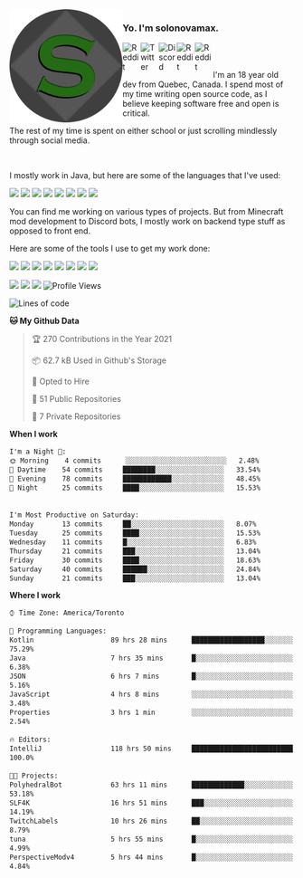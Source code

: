 <!-- dummy -->

<img align="left" alt="Avatar" width="200px" src="https://raw.githubusercontent.com/solonovamax/solonovamax/main/solonovamax-circle.png" />

### Yo. I'm solonovamax.

<a href="https://gitlab.com/solonovamax">
    <img align="left" alt="Reddit" width="32px" src="https://img.icons8.com/color/2x/gitlab.png">
</a>

<a href="https://twitter.com/solonovamax">
    <img align="left" alt="Twitter" width="32px" src="https://img.icons8.com/color/2x/twitter.png">
</a>

<a href="https://discord.gg/YFSQ4cF">
    <img align="left" alt="Discord" width="32px" src="https://img.icons8.com/color/2x/discord-logo.png">
</a>

<!-- <a href="https://twitch.tv/solonovamax">
    <img align="left" alt="Twitch" width="32px" src="https://img.icons8.com/color/2x/twitch.png">
</a> -->

<a href="https://reddit.com/u/solonovamax">
    <img align="left" alt="Reddit" width="32px" src="https://img.icons8.com/color/2x/reddit.png">
</a>

<a href="https://www.youtube.com/channel/UCTxCeyGu41WfEBT8mXpjHMA">
    <img align="left" alt="Reddit" width="32px" src="https://img.icons8.com/color/2x/youtube.png">
</a>

<!-- <a href="https://open.spotify.com/user/solonovamax">
    <img align="left" alt="Spotify" width="32px" src="https://img.icons8.com/color/2x/spotify.png">
</a> -->

<br />
<br />

I'm an 18 year old dev from Quebec, Canada.
I spend most of my time writing open source code, as I believe keeping software free and open is critical.

The rest of my time is spent on either school or just scrolling mindlessly through social media.

<br/>

I mostly work in Java, but here are some of the languages that I've used:

<code><img height="20" src="https://img.icons8.com/color/1x/java-coffee-cup-logo.png"></code>
<code><img height="20" src="https://img.icons8.com/color/1x/kotlin.png"></code>
<code><img height="20" src="https://img.icons8.com/color/1x/javascript.png"></code>
<code><img height="20" src="https://img.icons8.com/color/1x/nodejs.png"></code>
<code><img height="20" src="https://img.icons8.com/color/1x/python.png"></code>
<code><img height="20" src="https://img.icons8.com/color/1x/html-5.png"></code>
<code><img height="20" src="https://img.icons8.com/color/1x/css3.png"></code>
<code><img height="20" src="https://img.icons8.com/color/1x/graphql.png"></code>

You can find me working on various types of projects.
But from Minecraft mod development to Discord bots, I mostly work on backend type stuff as opposed to front end.

Here are some of the tools I use to get my work done:

<code><img height="20" src="https://img.icons8.com/material/1x/intellij-idea.png"></code>
<code><img height="20" src="https://img.icons8.com/color/1x/git.png"></code>
<code><img height="20" src="https://img.icons8.com/color/1x/docker.png"></code>
<code><img height="20" src="https://img.icons8.com/color/1x/linux.png"></code>
<code><img height="20" src="https://img.icons8.com/color/1x/mongodb.png"></code>
<code><img height="20" src="https://img.icons8.com/metro/1x/mysql.png"></code>
<code><img height="20" src="https://img.icons8.com/fluent/1x/console.png"></code>
<code><img height="20" src="https://img.icons8.com/color/1x/open-source.png"></code>

![](https://img.shields.io/badge/OS-Linux-informational?style=flat&logo=Arch%20Linux&logoColor=white&color=007ec6)
![](https://img.shields.io/badge/Editor-IntelliJ%20Idea-informational?style=flat&logo=IntelliJ%20Idea&logoColor=white&color=007ec6)
![](https://img.shields.io/badge/Main%20Languages-Java%20%26%20Kotlin-informational?style=flat&logo=Java&logoColor=white&color=007ec6)
![Profile Views](https://komarev.com/ghpvc/?username=solonovamax&color=blue&style=flat)








<!--START_SECTION:waka-->
![Lines of code](https://img.shields.io/badge/From%20Hello%20World%20I%27ve%20Written-30379%20lines%20of%20code-blue)

**🐱 My Github Data** 

> 🏆 270 Contributions in the Year 2021
 > 
> 📦 62.7 kB Used in Github's Storage 
 > 
> 💼 Opted to Hire
 > 
> 📜 51 Public Repositories 
 > 
> 🔑 7 Private Repositories  
 > 
**When I work** 

```text
I'm a Night 🦉: 
🌞 Morning    4 commits      ░░░░░░░░░░░░░░░░░░░░░░░░░   2.48% 
🌆 Daytime    54 commits     ████████░░░░░░░░░░░░░░░░░   33.54% 
🌃 Evening    78 commits     ████████████░░░░░░░░░░░░░   48.45% 
🌙 Night      25 commits     ████░░░░░░░░░░░░░░░░░░░░░   15.53%


I'm Most Productive on Saturday: 
Monday       13 commits     ██░░░░░░░░░░░░░░░░░░░░░░░   8.07% 
Tuesday      25 commits     ████░░░░░░░░░░░░░░░░░░░░░   15.53% 
Wednesday    11 commits     █░░░░░░░░░░░░░░░░░░░░░░░░   6.83% 
Thursday     21 commits     ███░░░░░░░░░░░░░░░░░░░░░░   13.04% 
Friday       30 commits     ████░░░░░░░░░░░░░░░░░░░░░   18.63% 
Saturday     40 commits     ██████░░░░░░░░░░░░░░░░░░░   24.84% 
Sunday       21 commits     ███░░░░░░░░░░░░░░░░░░░░░░   13.04%

```


**Where I work** 

```text
⌚︎ Time Zone: America/Toronto

💬 Programming Languages: 
Kotlin                   89 hrs 28 mins      ██████████████████░░░░░░░   75.29% 
Java                     7 hrs 35 mins       █░░░░░░░░░░░░░░░░░░░░░░░░   6.38% 
JSON                     6 hrs 7 mins        █░░░░░░░░░░░░░░░░░░░░░░░░   5.16% 
JavaScript               4 hrs 8 mins        ░░░░░░░░░░░░░░░░░░░░░░░░░   3.48% 
Properties               3 hrs 1 min         ░░░░░░░░░░░░░░░░░░░░░░░░░   2.54%

🔥 Editors: 
IntelliJ                 118 hrs 50 mins     █████████████████████████   100.0%

🐱‍💻 Projects: 
PolyhedralBot            63 hrs 11 mins      █████████████░░░░░░░░░░░░   53.18% 
SLF4K                    16 hrs 51 mins      ███░░░░░░░░░░░░░░░░░░░░░░   14.19% 
TwitchLabels             10 hrs 26 mins      ██░░░░░░░░░░░░░░░░░░░░░░░   8.79% 
tuna                     5 hrs 55 mins       █░░░░░░░░░░░░░░░░░░░░░░░░   4.99% 
PerspectiveModv4         5 hrs 44 mins       █░░░░░░░░░░░░░░░░░░░░░░░░   4.84%

```


<!--END_SECTION:waka-->

<!--
**solonovamax/solonovamax** is a ✨ _special_ ✨ repository because its `README.md` (this file) appears on your GitHub profile.

Here are some ideas to get you started:

- 🔭 I’m currently working on ...
- 🌱 I’m currently learning ...
- 👯 I’m looking to collaborate on ...
- 🤔 I’m looking for help with ...
- 💬 Ask me about ...
- 📫 How to reach me: ...
- 😄 Pronouns: ...
- ⚡ Fun fact: ...
-->
